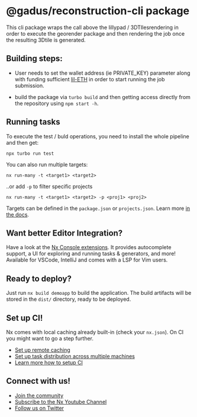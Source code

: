 # @gadus/reconstruction-cli package
This cli package wraps the call above the lillypad / 3DTIlesrendering in order to execute the georender package and then rendering the job once the resulting 3Dtile is generated.

## Building steps:

- User needs to set the wallet address (ie PRIVATE_KEY) parameter along with funding sufficient [lil-ETH](https://docs.lilypadnetwork.org/lilypad-v1-testnet/quick-start/funding-your-wallet-from-faucet) in order to start running the job submission.

- build the package via `turbo build` and then getting access directly from the repository using `npm start -h`.


## Running tasks

To execute the test / buld operations, you need to install the whole pipeline and then get:

```
npx turbo run test
```

You can also run multiple targets:

```
nx run-many -t <target1> <target2>
```

..or add `-p` to filter specific projects

```
nx run-many -t <target1> <target2> -p <proj1> <proj2>
```

Targets can be defined in the `package.json` or `projects.json`. Learn more [in the docs](https://nx.dev/core-features/run-tasks).

## Want better Editor Integration?

Have a look at the [Nx Console extensions](https://nx.dev/nx-console). It provides autocomplete support, a UI for exploring and running tasks & generators, and more! Available for VSCode, IntelliJ and comes with a LSP for Vim users.

## Ready to deploy?

Just run `nx build demoapp` to build the application. The build artifacts will be stored in the `dist/` directory, ready to be deployed.

## Set up CI!

Nx comes with local caching already built-in (check your `nx.json`). On CI you might want to go a step further.

- [Set up remote caching](https://nx.dev/core-features/share-your-cache)
- [Set up task distribution across multiple machines](https://nx.dev/core-features/distribute-task-execution)
- [Learn more how to setup CI](https://nx.dev/recipes/ci)

## Connect with us!

- [Join the community](https://nx.dev/community)
- [Subscribe to the Nx Youtube Channel](https://www.youtube.com/@nxdevtools)
- [Follow us on Twitter](https://twitter.com/nxdevtools)
